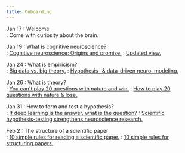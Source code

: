 ```yaml
---
title: Onboarding
---
```


Jan 17
:   Welcome  
    : Come with curiosity about the brain.

Jan 19
:   What is cognitive neuroscience?  
    : [Cognitive neuroscience: Origins and promise.](https://github.com/kalexandriabond/cog_neuro_methods/tree/main/assets/readings/posner_digirolamo_2000.pdf)
    : [Updated view.](https://github.com/kalexandriabond/cog_neuro_methods/blob/main/assets/readings/altimus_et_2020.pdf)

Jan 24
 :   What is empiricism?  
     : [Big data vs. big theory.](https://www.cogneurosociety.org/big-data-versus-big-theory-watch-the-cns-2018-debate/)
     : [Hypothesis- & data-driven neuro. modeling.](https://github.com/kalexandriabond/cog_neuro_methods/tree/main/assets/readings/eriksson_et_2022.pdf)

Jan 26
:   What is theory?  
    : [You can't play 20 questions with nature and win.](https://github.com/kalexandriabond/cog_neuro_methods/tree/main/assets/readings/newell_1973.pdf)
    : [How to play 20 questions with nature & lose.](https://github.com/kalexandriabond/cog_neuro_methods/tree/main/assets/readings/katz_shah_meyer_2018.pdf)

Jan 31
:   How to form and test a hypothesis?  
    : [If deep learning is the answer, what is the question?](https://github.com/kalexandriabond/cog_neuro_methods/tree/main/assets/readings/saxe_nelli_summerfield_2021.pdf)
    : [Scientific hypothesis-testing strengthens neuroscience research.](https://github.com/kalexandriabond/cog_neuro_methods/tree/main/assets/readings/alger_2020.pdf)

Feb 2
:   The structure of a scientific paper  
    : [10 simple rules for reading a scientific paper.](https://github.com/kalexandriabond/cog_neuro_methods/tree/main/assets/readings/carey_steiner_petri_2020.pdf)
    : [10 simple rules for structuring papers.](https://github.com/kalexandriabond/cog_neuro_methods/tree/main/assets/readings/mensh_kording_2017.pdf)
